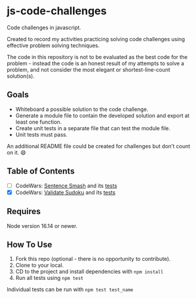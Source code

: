 # js-code-challenges

Code challenges in javascript.

Created to record my activities practicing solving code challenges using effective problem solving techniques.

The code in this repository is not to be evaluated as the best code for the problem - instead the code is an honest result of my attempts to solve a problem, and not consider the most elegant or shortest-line-count solution(s).

## Goals

- Whiteboard a possible solution to the code challenge.
- Generate a module file to contain the developed solution and export at least one function.
- Create unit tests in a separate file that can test the module file.
- Unit tests must pass.

An additional README file could be created for challenges but don't count on it. :smile:

## Table of Contents

- [ ] CodeWars: [Sentence Smash](./challenges/sentenceSmash.js) and its [tests](./challenges/__tests__/test-sentenceSmash.js)
- [x] CodeWars: [Validate Sudoku](./challenges/validate-sudoku-solution.js) and its [tests](./challenges/__tests__/test-validateSudokuSolution.js)

## Requires

Node version 16.14 or newer.

## How To Use

1. Fork this repo (optional - there is no opportunity to contribute).
1. Clone to your local.
1. CD to the project and install dependencies with `npm install`
1. Run all tests using `npm test`

Individual tests can be run with `npm test test_name`
